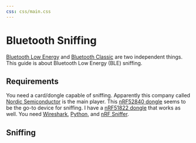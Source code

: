 ```yaml
---
css: css/main.css
---
```


# Bluetooth Sniffing

[Bluetooth Low Energy][ble] and [Bluetooth Classic][bc] are two independent
things. This guide is about Bluetooth Low Energy (BLE) sniffing.


## Requirements

You need a card/dongle capable of sniffing. Apparently this company called
[Nordic Semiconductor][nordicsemi] is the main player. This [nRF52840
dongle][nRF52840] seems to be the go-to device for sniffing. I have a [nRF51822
dongle][nRF51822] that works as well. You need [Wireshark][wireshark],
[Python][python], and [nRF Sniffer][sniffer].

## Sniffing

[bc]: https://en.wikipedia.org/wiki/Bluetooth
[ble]: https://en.wikipedia.org/wiki/Bluetooth_Low_Energy
[nRF51822]: https://www.adafruit.com/product/2267
[nRF52840]: https://www.nordicsemi.com/Products/Development-hardware/nRF52840-Dongle
[nordicsemi]: https://www.nordicsemi.com
[python]: https://www.python.org/
[sniffer]: https://infocenter.nordicsemi.com/index.jsp?topic=%2Fug_sniffer_ble%2FUG%2Fsniffer_ble%2Fintro.html
[wireshark]: https://www.wireshark.org/

<!--metadata:
author: Chris Magyar <c.magyar.ec@gmail.com>
description: Bluetooth Low Energy sniffing basic instructions.
keywords: bluetooth, BLE, sniffing, wireshark, nrf sniffer
css: css/main.css
-->
